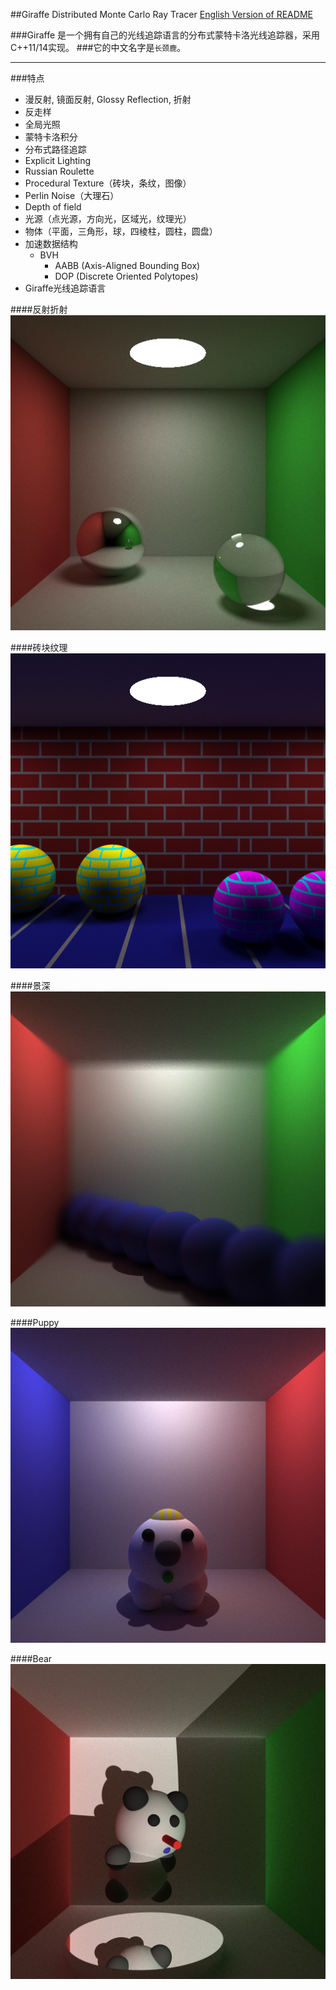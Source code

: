##Giraffe Distributed Monte Carlo Ray Tracer
[English Version of README](./README.en.md)

###Giraffe 是一个拥有自己的光线追踪语言的分布式蒙特卡洛光线追踪器，采用C++11/14实现。
###它的中文名字是`长颈鹿`。

***

###特点
* 漫反射, 镜面反射, Glossy Reflection, 折射
* 反走样
* 全局光照
* 蒙特卡洛积分
* 分布式路径追踪
* Explicit Lighting
* Russian Roulette
* Procedural Texture（砖块，条纹，图像）
* Perlin Noise（大理石）
* Depth of field
* 光源（点光源，方向光，区域光，纹理光）
* 物体（平面，三角形，球，四棱柱，圆柱，圆盘）
* 加速数据结构
	- BVH
		+	AABB (Axis-Aligned Bounding Box)
		+	DOP	(Discrete Oriented Polytopes)
* Giraffe光线追踪语言


####反射折射
![](./image/reflect_refract.png)

####砖块纹理
![](./image/brick.png)

####景深
![](./image/depth_of_field.png)

####Puppy
![](./image/puppy.png)

####Bear
![](./image/bear.png)

